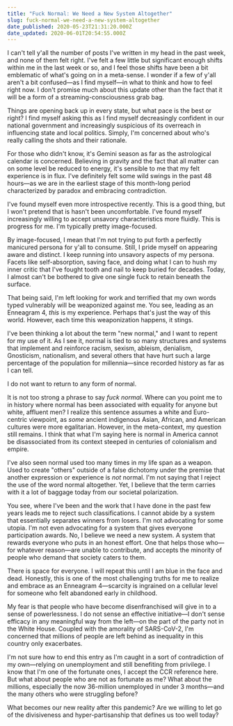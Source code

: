 ```yaml
---
title: "Fuck Normal: We Need a New System Altogether"
slug: fuck-normal-we-need-a-new-system-altogether
date_published: 2020-05-23T21:31:20.000Z
date_updated: 2020-06-01T20:54:55.000Z
---
```


I can't tell y'all the number of posts I've written in my head in the past week, and none of them felt right. I've felt a few little but significant enough shifts within me in the last week or so, and I feel those shifts have been a bit emblematic of what's going on in a meta-sense. I wonder if a few of y'all aren't a bit confused—as I find myself—in what to think and how to feel right now. I don't promise much about this update other than the fact that it will be a form of a streaming-consciousness grab bag.

Things are opening back up in every state, but what pace is the best or right? I find myself asking this as I find myself decreasingly confident in our national government and increasingly suspicious of its overreach in influencing state and local politics. Simply, I'm concerned about who's really calling the shots and their rationale.

For those who didn't know, it's Gemini season as far as the astrological calendar is concerned. Believing in gravity and the fact that all matter can on some level be reduced to energy, it's sensible to me that my felt experience is in flux. I've definitely felt some wild swings in the past 48 hours—as we are in the earliest stage of this month-long period characterized by paradox and embracing contradiction.

I've found myself even more introspective recently. This is a good thing, but I won't pretend that is hasn't been uncomfortable. I've found myself increasingly willing to accept unsavory characteristics more fluidly. This is progress for me. I'm typically pretty image-focused.

By image-focused, I mean that I'm not trying to put forth a perfectly manicured persona for y'all to consume. Still, I pride myself on appearing aware and distinct. I keep running into unsavory aspects of my persona. Facets like self-absorption, saving face, and doing what I can to hush my inner critic that I've fought tooth and nail to keep buried for decades. Today, I almost can't be bothered to give one single fuck to retain beneath the surface.

That being said, I'm left looking for work and terrified that my own words typed vulnerably will be weaponized against me. You see, leading as an Enneagram 4, *this* is my experience. Perhaps that's just the way of this world. However, each time this weaponization happens, it stings.

I've been thinking a lot about the term "new normal," and I want to repent for my use of it. As I see it, normal is tied to so many structures and systems that implement and reinforce racism, sexism, ableism, denialism, Gnosticism, nationalism, and several others that have hurt such a large percentage of the population for millennia—since recorded history as far as I can tell.

I do not want to return to any form of normal.

It is not too strong a phrase to say *fuck normal*. Where can you point me to in history where normal has been associated with equality for anyone but white, affluent men? I realize this sentence assumes a white and Euro-centric viewpoint, as *some* ancient indigenous Asian, African, and American cultures were more egalitarian. However, in the meta-context, my question still remains. I think that what I'm saying here is normal in America cannot be disassociated from its context steeped in centuries of colonialism and empire.

I've also seen normal used too many times in my life span as a weapon. Used to create "others" outside of a false dichotomy under the premise that another expression or experience is *not* normal. I'm not saying that I reject the use of the word normal altogether. Yet, I believe that the term carries with it a lot of baggage today from our societal polarization.

You see, where I've been and the work that I have done in the past few years leads me to reject such classifications. I cannot abide by a system that essentially separates winners from losers. I'm not advocating for some utopia. I'm not even advocating for a system that gives everyone participation awards. No, I believe we need a new system. A system that rewards everyone who puts in an honest effort. One that helps those who—for whatever reason—are unable to contribute, and accepts the minority of people who demand that society caters to them.

There is space for everyone. I will repeat this until I am blue in the face and dead. Honestly, this is one of the most challenging truths for me to realize and embrace as an Enneagram 4—scarcity is ingrained on a cellular level for someone who felt abandoned early in childhood.

My fear is that people who have become disenfranchised will give in to a sense of powerlessness. I do not sense an effective initiative—I don't sense efficacy in any meaningful way from the left—on the part of the party not in the White House. Coupled with the amorality of SARS-CoV-2, I'm concerned that millions of people are left behind as inequality in this country only exacerbates.

I'm not sure how to end this entry as I'm caught in a sort of contradiction of my own—relying on unemployment and still benefiting from privilege. I know that I'm one of the fortunate ones, I accept the CCR reference here. But what about people who are not as fortunate as me? What about the millions, especially the now 36-million unemployed in under 3 months—and the many others who were struggling before?

What becomes our new reality after this pandemic? Are we willing to let go of the divisiveness and hyper-partisanship that defines us too well today?
